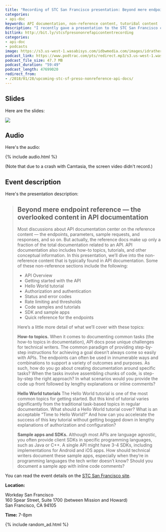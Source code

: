 ```yaml
---
title: "Recording of STC San Francisco presentation: Beyond mere endpoint reference — the overlooked content in API documentation"
categories:
- api-doc
keywords: API documentation, non-reference content, tutori8al content
description: "I recently gave a presentation to the STC San Francisco chapter called \"Beyond mere endpoint reference — the overlooked content in API documentation\" on February 21, 2018. You can browse the slides and listen to the audio recording here."
bitlink: http://bit.ly/stcsfpresononrefapicontentrecording
categories:
- api-doc
- podcasts
image: https://s3.us-west-1.wasabisys.com/idbwmedia.com/images/idratherbewritinglogo.png
podcast_link: https://www.podtrac.com/pts/redirect.mp3/s3.us-west-1.wasabisys.com/idbwmedia.com/podcasts/stcsfpresononref.mp3
podcast_file_size: 47.7 MB
podcast_duration: "59:49"
podcast_length: 47699020
redirect_from:
- /2018/01/28/upcoming-stc-sf-preso-nonreference-api-docs/
---
```


## Slides

Here are the slides:

<a href="https://idratherbewriting.com/nonref-content-api-docs/"><img src="https://s3.us-west-1.wasabisys.com/idbwmedia.com/images/nonrefslides.png"/></a>

## Audio

Here's the audio:

{% include audio.html %}

(Note that due to a crash with Camtasia, the screen video didn't record.)

## Event description

Here's the presentation description:

> ## Beyond mere endpoint reference — the overlooked content in API documentation
> Most discussions about API documentation center on the reference content — the endpoints, parameters, sample requests, and responses, and so on. But actually, the reference docs make up only a fraction of the total documentation related to an API. API documentation also includes how-to topics, tutorials, and other conceptual information. In this presentation, we’ll dive into the non-reference content that is typically found in API documentation. Some of these non-reference sections include the following:
>
> * API Overview
> * Getting started with the API
> * Hello World tutorial
> * Authorization and authentication
> * Status and error codes
> * Rate limiting and thresholds
> * Code samples and tutorials
> * SDK and sample apps
> * Quick reference for the endpoints
>
> Here’s a little more detail of what we’ll cover with these topics:
>
> **How-to topics.** When it comes to documenting common tasks (the how-to topics in documentation), API docs pose unique challenges for technical writers. The common paradigm of providing step-by-step instructions for achieving a goal doesn’t always come so easily with APIs. The endpoints can often be used in innumerable ways and combinations to support a variety of outcomes and purposes. As such, how do you go about creating documentation around specific tasks? When the tasks involve assembling chunks of code, is step-by-step the right approach? In what scenarios would you provide the code up front followed by lengthy explanations or inline comments?
>
> **Hello World tutorials** The Hello World tutorial is one of the most common topics for getting started. But this kind of tutorial varies significantly from the traditional task-based topics in regular documentation. What should a Hello World tutorial cover? What is an acceptable “Time to Hello World?” And how can you accelerate the success of this key tutorial without getting bogged down in lengthy explanations of authorization and configuration?
>
> **Sample apps and SDKs.** Although most APIs are language agnostic, you often provide client SDKs in specific programming languages, such as Java or C++. A single API might have 3-4 SDKs, including implementations for Android and iOS apps. How should technical writers document these sample apps, especially when they’re in programming languages the tech writer doesn’t know? Should you document a sample app with inline code comments?

You can read the event details on the [STC San Francisco site](https://stc-sf.org/).

**Location:**

Workday San Francisco<br/>
160 Spear Street, Suite 1700 (between Mission and Howard)<br/>
San Francisco, CA 94105

**Time:** 7-8pm


{% include random_ad.html %}
